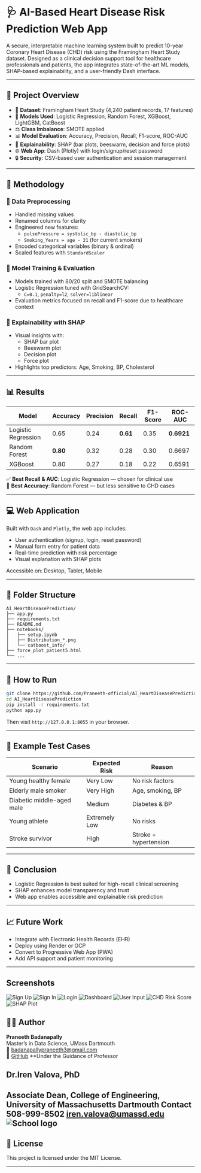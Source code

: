 
# 🩺 AI-Based Heart Disease Risk Prediction Web App

A secure, interpretable machine learning system built to predict 10-year Coronary Heart Disease (CHD) risk using the Framingham Heart Study dataset. Designed as a clinical decision support tool for healthcare professionals and patients, the app integrates state-of-the-art ML models, SHAP-based explainability, and a user-friendly Dash interface.

---
## 📌 Project Overview

- 🔬 **Dataset**: Framingham Heart Study (4,240 patient records, 17 features)
- 🧪 **Models Used**: Logistic Regression, Random Forest, XGBoost, LightGBM, CatBoost
- ⚖️ **Class Imbalance**: SMOTE applied
- 📊 **Model Evaluation**: Accuracy, Precision, Recall, F1-score, ROC-AUC
- 🔎 **Explainability**: SHAP (bar plots, beeswarm, decision and force plots)
- 🌐 **Web App**: Dash (Plotly) with login/signup/reset password
- 🔒 **Security**: CSV-based user authentication and session management

---

## 🧠 Methodology

### 🔹 Data Preprocessing
- Handled missing values
- Renamed columns for clarity
- Engineered new features:
  - `pulsePressure = systolic_bp - diastolic_bp`
  - `Smoking_Years = age - 21` (for current smokers)
- Encoded categorical variables (binary & ordinal)
- Scaled features with `StandardScaler`

### 🔹 Model Training & Evaluation
- Models trained with 80/20 split and SMOTE balancing
- Logistic Regression tuned with GridSearchCV:
  - `C=0.1`, `penalty=l2`, `solver=liblinear`
- Evaluation metrics focused on recall and F1-score due to healthcare context

### 🔹 Explainability with SHAP
- Visual insights with:
  - SHAP bar plot
  - Beeswarm plot
  - Decision plot
  - Force plot
- Highlights top predictors: Age, Smoking, BP, Cholesterol

---

## 📊 Results

| Model               | Accuracy | Precision | Recall | F1-Score | ROC-AUC |
|--------------------|----------|-----------|--------|----------|---------|
| Logistic Regression| 0.65     | 0.24      | **0.61** | 0.35     | **0.6921** |
| Random Forest      | **0.80** | 0.32      | 0.28   | 0.30     | 0.6697  |
| XGBoost            | 0.80     | 0.27      | 0.18   | 0.22     | 0.6591  |

✅ **Best Recall & AUC**: Logistic Regression — chosen for clinical use  
📌 **Best Accuracy**: Random Forest — but less sensitive to CHD cases

---

## 💻 Web Application

Built with `Dash` and `Plotly`, the web app includes:
- User authentication (signup, login, reset password)
- Manual form entry for patient data
- Real-time prediction with risk percentage
- Visual explanation with SHAP plots

Accessible on: Desktop, Tablet, Mobile

---

## 📁 Folder Structure

```
AI_HeartDiseasePrediction/
├── app.py
├── requirements.txt
├── README.md
├── notebooks/
│   ├── setup.ipynb
│   ├── Distribution_*.png
│   └── catboost_info/
├── force_plot_patient5.html
└── ...
```

---

## 🚀 How to Run

```bash
git clone https://github.com/Praneeth-official/AI_HeartDiseasePrediction.git
cd AI_HeartDiseasePrediction
pip install -r requirements.txt
python app.py
```
Then visit `http://127.0.0.1:8055` in your browser.

---

## 🧪 Example Test Cases

| Scenario                     | Expected Risk | Reason |
|-----------------------------|---------------|--------|
| Young healthy female        | Very Low      | No risk factors |
| Elderly male smoker         | Very High     | Age, smoking, BP |
| Diabetic middle-aged male   | Medium        | Diabetes & BP |
| Young athlete               | Extremely Low | No risks |
| Stroke survivor             | High          | Stroke + hypertension |

---

## 🎯 Conclusion

- Logistic Regression is best suited for high-recall clinical screening
- SHAP enhances model transparency and trust
- Web app enables accessible and explainable risk prediction

---

## 📈 Future Work

- Integrate with Electronic Health Records (EHR)
- Deploy using Render or GCP
- Convert to Progressive Web App (PWA)
- Add API support and patient monitoring

---
## Screenshots
![Sign Up](https://github.com/Praneeth-official/AI_HeartDiseasePrediction/blob/master/screenshots/Signup.png?raw=true)
![Sign In](https://github.com/Praneeth-official/AI_HeartDiseasePrediction/blob/master/screenshots/Sign%20In.png?raw=true)
![Login](https://github.com/Praneeth-official/AI_HeartDiseasePrediction/blob/master/screenshots/Login.png)
![Dashboard](https://github.com/Praneeth-official/AI_HeartDiseasePrediction/blob/master/screenshots/Dashboard.png)
![User Input](https://github.com/Praneeth-official/AI_HeartDiseasePrediction/blob/master/screenshots/User%20Input.png)
![CHD Risk Score](https://github.com/Praneeth-official/AI_HeartDiseasePrediction/blob/master/screenshots/CHD%20Risk%20Score.png?raw=true)
![SHAP Plot](https://github.com/Praneeth-official/AI_HeartDiseasePrediction/blob/master/screenshots/SHAP%20Plot.png)
## 👨‍⚕️ Author

**Praneeth Badanapally**  
Master’s in Data Science, UMass Dartmouth  
📧 [badanapallypraneeth3@gmail.com](mailto:badanapallypraneeth3@gmail.com)  
🔗 [GitHub](https://github.com/Praneeth-official)
**Under the Guidance of Professor 
## Dr.Iren Valova, PhD ##
Associate Dean,
College of Engineering,
University of Massachusetts Dartmouth 
Contact
508-999-8502
[iren.valova@umassd.edu](mailto:iren.valova@umassd.edu)
![School logo](https://upload.wikimedia.org/wikipedia/en/thumb/2/24/University_of_Massachusetts_Dartmouth_seal.svg/800px-University_of_Massachusetts_Dartmouth_seal.svg.png)
---

## 📄 License

This project is licensed under the MIT License.

---
